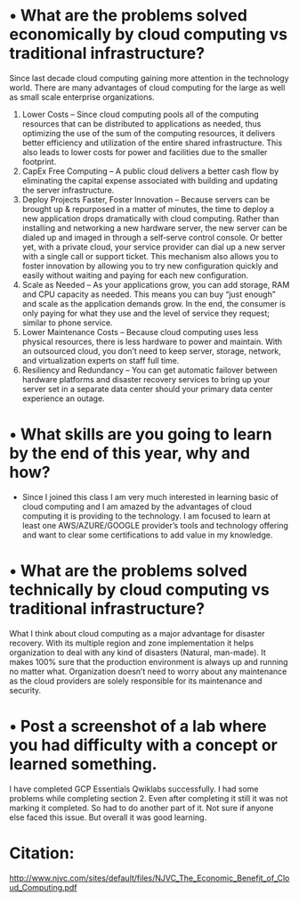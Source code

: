 # • What are the problems solved economically by cloud computing vs traditional infrastructure?
Since last decade cloud computing gaining more attention in the technology world. There are many advantages of cloud computing for the large as well as small scale enterprise organizations.
1. Lower Costs – Since cloud computing pools all of the computing resources that can be distributed to applications as needed, thus optimizing the use of the sum of the computing resources, it delivers better efficiency and utilization of the entire shared infrastructure. This also leads to lower costs for power and facilities due to the smaller footprint.
2. CapEx Free Computing – A public cloud delivers a better cash flow by eliminating the capital expense associated with building and updating the server infrastructure. 
3. Deploy Projects Faster, Foster Innovation – Because servers can be brought up & repurposed in a matter of minutes, the time to deploy a new application drops dramatically with cloud computing. Rather than installing and networking a new hardware server, the new server can be dialed up and imaged in through a self‐serve control console. Or better yet, with a private cloud, your service provider can dial up a new server with a single call or support ticket. This mechanism also allows you to foster innovation by allowing you to try new configuration quickly and easily without waiting and paying for each new configuration.
4. Scale as Needed – As your applications grow, you can add storage, RAM and CPU capacity as needed. This means you can buy “just enough” and scale as the application demands grow. In the end, the consumer is only paying for what they use and the level of service they request; similar to phone service.
5. Lower Maintenance Costs – Because cloud computing uses less physical resources, there is less hardware to power and maintain. With an outsourced cloud, you don’t need to keep server, storage, network, and virtualization experts on staff full time.
6. Resiliency and Redundancy – You can get automatic failover between hardware platforms and disaster recovery services to bring up your server set in a separate data center should your primary data center experience an outage.

# •	What skills are you going to learn by the end of this year, why and how?
-	Since I joined this class I am very much interested in learning basic of cloud computing and I am amazed by the advantages of cloud computing it is providing to the technology. I am focused to learn at least one AWS/AZURE/GOOGLE provider’s tools and technology offering and want to clear some certifications to add value in my knowledge.

# •	What are the problems solved technically by cloud computing vs traditional infrastructure?

What I think about cloud computing as a major advantage for disaster recovery. With its multiple region and zone implementation it helps organization to deal with any kind of disasters (Natural, man-made). It makes 100% sure that the production environment is always up and running no matter what. 
Organization doesn’t need to worry about any maintenance as the cloud providers are solely responsible for its maintenance and security.

# •	Post a screenshot of a lab where you had difficulty with a concept or learned something. 

I have completed GCP Essentials Qwiklabs successfully. I had some problems while completing section 2. Even after completing it still it was not marking it completed. So had to do another part of it. Not sure if anyone else faced this issue. But overall it was good learning. 



# Citation:
http://www.njvc.com/sites/default/files/NJVC_The_Economic_Benefit_of_Cloud_Computing.pdf
